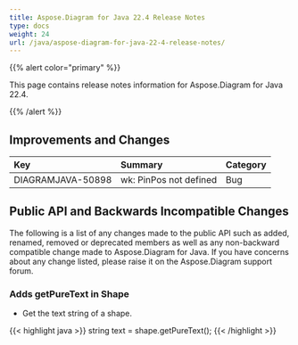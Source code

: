 ```yaml
---
title: Aspose.Diagram for Java 22.4 Release Notes
type: docs
weight: 24
url: /java/aspose-diagram-for-java-22-4-release-notes/
---
```


{{% alert color="primary" %}}

This page contains release notes information for Aspose.Diagram for Java 22.4.

{{% /alert %}}
## **Improvements and Changes** ##

|**Key**|**Summary**|**Category**|
| :- | :- | :- |
|DIAGRAMJAVA-50898|wk: PinPos not defined|Bug|

## **Public API and Backwards Incompatible Changes**
The following is a list of any changes made to the public API such as added, renamed, removed or deprecated members as well as any non-backward compatible change made to Aspose.Diagram for Java. If you have concerns about any change listed, please raise it on the Aspose.Diagram support forum.

### **Adds getPureText in Shape**
- Get the text string of a shape.

{{< highlight java >}}
string text = shape.getPureText();
{{< /highlight >}}
